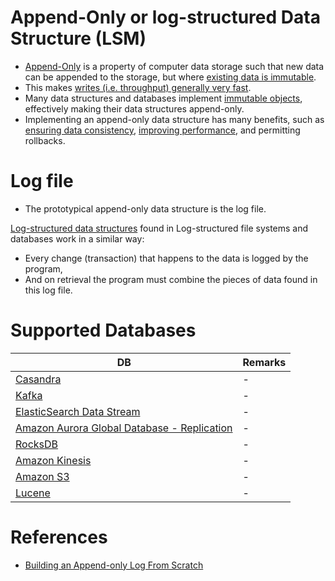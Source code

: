 # Append-Only or log-structured Data Structure (LSM)
- [Append-Only](https://en.wikipedia.org/wiki/Append-only) is a property of computer data storage such that new data can be appended to the storage, but where [existing data is immutable](https://en.wikipedia.org/wiki/Immutable_object).
- This makes [writes (i.e. throughput) generally very fast](../Scalability/LatencyThroughput.md).
- Many data structures and databases implement [immutable objects](https://en.wikipedia.org/wiki/Immutable_object), effectively making their data structures append-only. 
- Implementing an append-only data structure has many benefits, such as [ensuring data consistency](ReplicationAndDataConsistency.md), [improving performance](../Scalability/DBScalability.md), and permitting rollbacks.

# Log file
- The prototypical append-only data structure is the log file. 

[Log-structured data structures](../../3_DatabaseComponents/DataStructuresInDBs.md) found in Log-structured file systems and databases work in a similar way: 
- Every change (transaction) that happens to the data is logged by the program, 
- And on retrieval the program must combine the pieces of data found in this log file.

# Supported Databases

| DB                                                                                                                                 | Remarks |
|------------------------------------------------------------------------------------------------------------------------------------|---------|
| [Casandra](../../3_DatabaseComponents/NoSQL-Databases/ApacheCasandra.md)                                                           | -       |
| [Kafka](../../4_MessageBrokers/Kafka/Readme.md)                                                                                    | -       |
| [ElasticSearch Data Stream](../../3_DatabaseComponents/Search-Indexes/ElasticSearch/ElasticSearchDataStreams.md)                   | -       |
| [Amazon Aurora Global Database - Replication](../../../2_AWSComponents/6_DatabaseServices/AmazonRDS/AuroraGlobalDatabase.md) | -       |
| [RocksDB](../../3_DatabaseComponents/NoSQL-Databases/RocksDB.md)                                                                   | -       |
| [Amazon Kinesis](../../../2_AWSComponents/10_BigDataComponents/StreamProcessing/AmazonKinesis/Readme.md)                           | -       |
| [Amazon S3](../../../2_AWSComponents/7_StorageServices/3_ObjectStorageTypes/AmazonS3/Readme.md)                                                                | -       |
| [Lucene](../../3_DatabaseComponents/Search-Indexes/ApacheLucene.md)                                                                | -       |

# References
- [Building an Append-only Log From Scratch](https://eileen-code4fun.medium.com/building-an-append-only-log-from-scratch-e8712b49c924)
